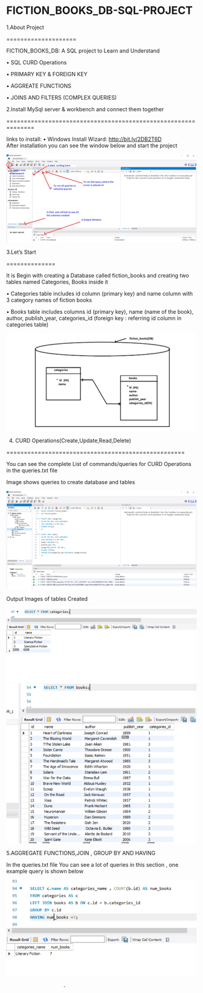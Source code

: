 # FICTION_BOOKS_DB-SQL-PROJECT

1.About Project

====================


FICTION_BOOKS_DB: A  SQL project to Learn and Understand 

•	SQL CURD Operations 

•	PRIMARY KEY & FOREIGN KEY

•	AGGREATE FUNCTIONS

•	JOINS AND FILTERS (COMPLEX QUERIES)





2.Install MySql server & workbench and connect them together

==============================================================



links to install:
•	Windows Install Wizard: http://bit.ly/2DB2T6D   
	After installation you can see the window below and start the project
	
	
![](images/1.mysql%20server%20Image.PNG)

 
 3.Let’s Start
 
 ==============


It is Begin with creating a  Database called fiction_books and creating two tables named Categories, Books inside it 

•	Categories table includes id column (primary key) and name column with 3 category names of fiction books

•	Books table includes columns id (primary key), name (name of the book), author, publish_year, categories_id (foreign key : referring id column in  categories table)


![](images/diagram.png)



4. CURD Operations(Create,Update,Read,Delete)

===================================================

You can see the complete List of commands/queries for CURD Operations  in the queries.txt file


Image shows queries to create database and tables

![](images/2.data%20base%20and%20table%20created.PNG)



Output Images of tables Created

![](images/categories%20table.PNG)	![](images/books%20table.PNG)



5.AGGREGATE FUNCTIONS,JOIN , GROUP BY AND HAVING 

In the queries.txt file You can see a lot of queries in this section , one example query is shown below

![](images/c2.PNG)












 





                         -
    
